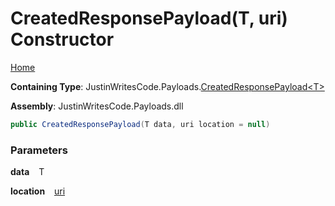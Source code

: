 # CreatedResponsePayload\(T, uri\) Constructor

[Home](../../../README.md)

**Containing Type**: JustinWritesCode\.Payloads\.[CreatedResponsePayload\<T\>](../README.md)

**Assembly**: JustinWritesCode\.Payloads\.dll

```csharp
public CreatedResponsePayload(T data, uri location = null)
```

### Parameters

**data** &ensp; T

**location** &ensp; [uri](https://docs.microsoft.com/en-us/dotnet/api/system.uri)
